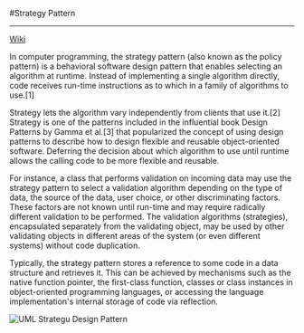 #Strategy Pattern

---
[Wiki](https://en.wikipedia.org/wiki/Strategy_pattern)

In computer programming, the strategy pattern (also known as the policy pattern) is a behavioral software design pattern that enables selecting an algorithm at runtime. Instead of implementing a single algorithm directly, code receives run-time instructions as to which in a family of algorithms to use.[1]

Strategy lets the algorithm vary independently from clients that use it.[2] Strategy is one of the patterns included in the influential book Design Patterns by Gamma et al.[3] that popularized the concept of using design patterns to describe how to design flexible and reusable object-oriented software. Deferring the decision about which algorithm to use until runtime allows the calling code to be more flexible and reusable.

For instance, a class that performs validation on incoming data may use the strategy pattern to select a validation algorithm depending on the type of data, the source of the data, user choice, or other discriminating factors. These factors are not known until run-time and may require radically different validation to be performed. The validation algorithms (strategies), encapsulated separately from the validating object, may be used by other validating objects in different areas of the system (or even different systems) without code duplication.

Typically, the strategy pattern stores a reference to some code in a data structure and retrieves it. This can be achieved by mechanisms such as the native function pointer, the first-class function, classes or class instances in object-oriented programming languages, or accessing the language implementation's internal storage of code via reflection. 

![UML Strategu Design Pattern](https://upload.wikimedia.org/wikipedia/commons/4/45/W3sDesign_Strategy_Design_Pattern_UML.jpg)